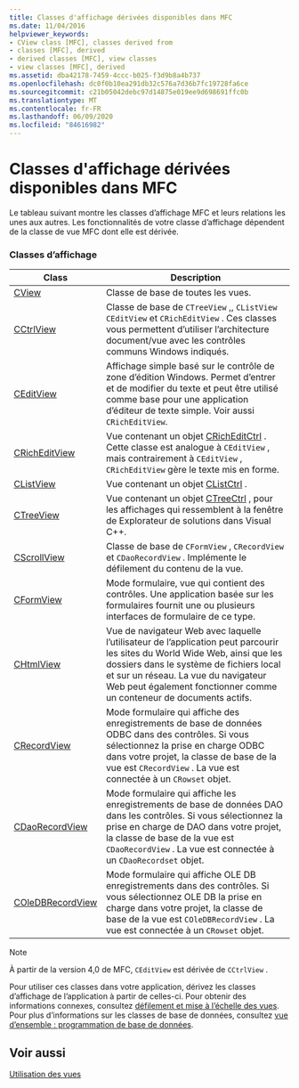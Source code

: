```yaml
---
title: Classes d'affichage dérivées disponibles dans MFC
ms.date: 11/04/2016
helpviewer_keywords:
- CView class [MFC], classes derived from
- classes [MFC], derived
- derived classes [MFC], view classes
- view classes [MFC], derived
ms.assetid: dba42178-7459-4ccc-b025-f3d9b8a4b737
ms.openlocfilehash: dc0f0b10ea291db32c576a7d36b7fc19728fa6ce
ms.sourcegitcommit: c21b05042debc97d14875e019ee9d698691ffc0b
ms.translationtype: MT
ms.contentlocale: fr-FR
ms.lasthandoff: 06/09/2020
ms.locfileid: "84616982"
---
```

# <a name="derived-view-classes-available-in-mfc"></a>Classes d'affichage dérivées disponibles dans MFC

Le tableau suivant montre les classes d’affichage MFC et leurs relations les unes aux autres. Les fonctionnalités de votre classe d’affichage dépendent de la classe de vue MFC dont elle est dérivée.

### <a name="view-classes"></a>Classes d’affichage

|Class|Description|
|-----------|-----------------|
|[CView](reference/cview-class.md)|Classe de base de toutes les vues.|
|[CCtrlView](reference/cctrlview-class.md)|Classe de base de `CTreeView` ,, `CListView` `CEditView` et `CRichEditView` . Ces classes vous permettent d’utiliser l’architecture document/vue avec les contrôles communs Windows indiqués.|
|[CEditView](reference/ceditview-class.md)|Affichage simple basé sur le contrôle de zone d’édition Windows. Permet d’entrer et de modifier du texte et peut être utilisé comme base pour une application d’éditeur de texte simple. Voir aussi `CRichEditView`.|
|[CRichEditView](reference/cricheditview-class.md)|Vue contenant un objet [CRichEditCtrl](reference/cricheditctrl-class.md) . Cette classe est analogue à `CEditView` , mais contrairement à `CEditView` , `CRichEditView` gère le texte mis en forme.|
|[CListView](reference/clistview-class.md)|Vue contenant un objet [CListCtrl](reference/clistctrl-class.md) .|
|[CTreeView](reference/ctreeview-class.md)|Vue contenant un objet [CTreeCtrl](reference/ctreectrl-class.md) , pour les affichages qui ressemblent à la fenêtre de Explorateur de solutions dans Visual C++.|
|[CScrollView](reference/cscrollview-class.md)|Classe de base de `CFormView` , `CRecordView` et `CDaoRecordView` . Implémente le défilement du contenu de la vue.|
|[CFormView](reference/cformview-class.md)|Mode formulaire, vue qui contient des contrôles. Une application basée sur les formulaires fournit une ou plusieurs interfaces de formulaire de ce type.|
|[CHtmlView](reference/chtmlview-class.md)|Vue de navigateur Web avec laquelle l’utilisateur de l’application peut parcourir les sites du World Wide Web, ainsi que les dossiers dans le système de fichiers local et sur un réseau. La vue du navigateur Web peut également fonctionner comme un conteneur de documents actifs.|
|[CRecordView](reference/crecordview-class.md)|Mode formulaire qui affiche des enregistrements de base de données ODBC dans des contrôles. Si vous sélectionnez la prise en charge ODBC dans votre projet, la classe de base de la vue est `CRecordView` . La vue est connectée à un `CRowset` objet.|
|[CDaoRecordView](reference/cdaorecordview-class.md)|Mode formulaire qui affiche les enregistrements de base de données DAO dans les contrôles. Si vous sélectionnez la prise en charge de DAO dans votre projet, la classe de base de la vue est `CDaoRecordView` . La vue est connectée à un `CDaoRecordset` objet.|
|[COleDBRecordView](reference/coledbrecordview-class.md)|Mode formulaire qui affiche OLE DB enregistrements dans des contrôles. Si vous sélectionnez OLE DB la prise en charge dans votre projet, la classe de base de la vue est `COleDBRecordView` . La vue est connectée à un `CRowset` objet.|

> [!NOTE]
> À partir de la version 4,0 de MFC, `CEditView` est dérivée de `CCtrlView` .

Pour utiliser ces classes dans votre application, dérivez les classes d’affichage de l’application à partir de celles-ci. Pour obtenir des informations connexes, consultez [défilement et mise à l’échelle des vues](scrolling-and-scaling-views.md). Pour plus d’informations sur les classes de base de données, consultez [vue d’ensemble : programmation de base de données](../data/data-access-programming-mfc-atl.md).

## <a name="see-also"></a>Voir aussi

[Utilisation des vues](using-views.md)
